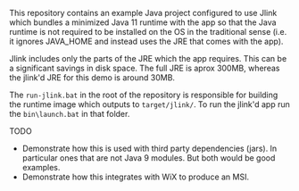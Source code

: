 This repository contains an example Java project configured to use Jlink
which bundles a minimized Java 11 runtime with the app so that the Java runtime
is not required to be installed on the OS in the traditional sense (i.e. it ignores
JAVA_HOME and instead uses the JRE that comes with the app).

Jlink includes only the parts of the JRE which the app requires. This can be a
significant savings in disk space. The full JRE is aprox 300MB, whereas the jlink'd
JRE for this demo is around 30MB.

The `run-jlink.bat` in the root of the repository is responsible for building
the runtime image which outputs to `target/jlink/`. To run the jlink'd app run
the `bin\launch.bat` in that folder.

TODO

- Demonstrate how this is used with third party dependencies (jars). In particular
ones that are not Java 9 modules. But both would be good examples.
- Demonstrate how this integrates with WiX to produce an MSI.